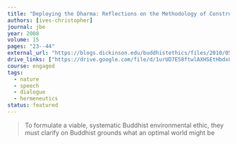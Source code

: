 ```yaml
---
title: "Deploying the Dharma: Reflections on the Methodology of Constructive Buddhist Ethics"
authors: [ives-christopher]
journal: jbe
year: 2008
volume: 15
pages: "23--44"
external_url: "https://blogs.dickinson.edu/buddhistethics/files/2010/05/ives-article.pdf"
drive_links: ["https://drive.google.com/file/d/1urUD7E58ftwlAXHSEtHbdx84O1wg1lP4/view?usp=drivesdk"]
course: engaged
tags:
  - nature
  - speech
  - dialogue
  - hermeneutics
status: featured
---
```


> To formulate a viable, systematic Buddhist environmental ethic, they must clarify on Buddhist grounds what an optimal world might be
